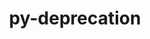 ---
title: "py-deprecation"
layout: cache
categories: [package, develop-2024-02-11]
meta: {"versions": ["2.1.0"], "compilers": ["gcc@=11.1.0", "gcc@=11.4.0", "gcc@=9.4.0", "oneapi@=2024.0.0"], "oss": ["ubuntu20.04", "ubuntu22.04"], "platforms": ["linux"], "targets": ["neoverse_v1", "neoverse_v2", "ppc64le", "x86_64_v3"], "stacks": ["data-vis-sdk", "e4s", "e4s-neoverse-v2", "e4s-neoverse_v1", "e4s-oneapi", "e4s-power", "root"], "num_specs": 13, "num_specs_by_stack": {"root": 13, "e4s-neoverse_v1": 2, "e4s-power": 2, "data-vis-sdk": 2, "e4s": 3, "e4s-neoverse-v2": 2, "e4s-oneapi": 2}}
spec_details: [{"hash": "f7hn6vubv2rss3jnpfelrv5h5kp3sxzb", "compiler": "gcc@=11.4.0", "versions": ["2.1.0"], "os": "ubuntu20.04", "platform": "linux", "target": "neoverse_v1", "variants": ["build_system=python_pip"], "stacks": ["root", "e4s-neoverse_v1"], "size": "-", "tarball": "https://binaries.spack.io/releases/develop-2024-02-11/build_cache/linux-ubuntu20.04-neoverse_v1/gcc-11.4.0/py-deprecation-2.1.0/linux-ubuntu20.04-neoverse_v1-gcc-11.4.0-py-deprecation-2.1.0-f7hn6vubv2rss3jnpfelrv5h5kp3sxzb.spack"}, {"hash": "fpxr657rxxdqfr3btjcs7nerfhhuhctz", "compiler": "gcc@=11.4.0", "versions": ["2.1.0"], "os": "ubuntu20.04", "platform": "linux", "target": "neoverse_v1", "variants": ["build_system=python_pip"], "stacks": ["root", "e4s-neoverse_v1"], "size": "-", "tarball": "https://binaries.spack.io/releases/develop-2024-02-11/build_cache/linux-ubuntu20.04-neoverse_v1/gcc-11.4.0/py-deprecation-2.1.0/linux-ubuntu20.04-neoverse_v1-gcc-11.4.0-py-deprecation-2.1.0-fpxr657rxxdqfr3btjcs7nerfhhuhctz.spack"}, {"hash": "2sheitakjghk4kozuzzcktpc5lytejt2", "compiler": "gcc@=9.4.0", "versions": ["2.1.0"], "os": "ubuntu20.04", "platform": "linux", "target": "ppc64le", "variants": ["build_system=python_pip"], "stacks": ["root", "e4s-power"], "size": "-", "tarball": "https://binaries.spack.io/releases/develop-2024-02-11/build_cache/linux-ubuntu20.04-ppc64le/gcc-9.4.0/py-deprecation-2.1.0/linux-ubuntu20.04-ppc64le-gcc-9.4.0-py-deprecation-2.1.0-2sheitakjghk4kozuzzcktpc5lytejt2.spack"}, {"hash": "474yfqmtsul3746idbc4y4kkkmay7mgh", "compiler": "gcc@=9.4.0", "versions": ["2.1.0"], "os": "ubuntu20.04", "platform": "linux", "target": "ppc64le", "variants": ["build_system=python_pip"], "stacks": ["root", "e4s-power"], "size": "-", "tarball": "https://binaries.spack.io/releases/develop-2024-02-11/build_cache/linux-ubuntu20.04-ppc64le/gcc-9.4.0/py-deprecation-2.1.0/linux-ubuntu20.04-ppc64le-gcc-9.4.0-py-deprecation-2.1.0-474yfqmtsul3746idbc4y4kkkmay7mgh.spack"}, {"hash": "5ybtcozcezfrfv2j53ah5nwjc3ujgsmo", "compiler": "gcc@=11.1.0", "versions": ["2.1.0"], "os": "ubuntu20.04", "platform": "linux", "target": "x86_64_v3", "variants": ["build_system=python_pip"], "stacks": ["data-vis-sdk", "root"], "size": "-", "tarball": "https://binaries.spack.io/releases/develop-2024-02-11/build_cache/linux-ubuntu20.04-x86_64_v3/gcc-11.1.0/py-deprecation-2.1.0/linux-ubuntu20.04-x86_64_v3-gcc-11.1.0-py-deprecation-2.1.0-5ybtcozcezfrfv2j53ah5nwjc3ujgsmo.spack"}, {"hash": "pdlazhfoqearxqu22osbzom4ov2kwcjm", "compiler": "gcc@=11.1.0", "versions": ["2.1.0"], "os": "ubuntu20.04", "platform": "linux", "target": "x86_64_v3", "variants": ["build_system=python_pip"], "stacks": ["data-vis-sdk", "root"], "size": "-", "tarball": "https://binaries.spack.io/releases/develop-2024-02-11/build_cache/linux-ubuntu20.04-x86_64_v3/gcc-11.1.0/py-deprecation-2.1.0/linux-ubuntu20.04-x86_64_v3-gcc-11.1.0-py-deprecation-2.1.0-pdlazhfoqearxqu22osbzom4ov2kwcjm.spack"}, {"hash": "ga7mptrzw6xigmp65uvi4oiqiqcjxq32", "compiler": "gcc@=11.4.0", "versions": ["2.1.0"], "os": "ubuntu20.04", "platform": "linux", "target": "x86_64_v3", "variants": ["build_system=python_pip"], "stacks": ["e4s", "root"], "size": "-", "tarball": "https://binaries.spack.io/releases/develop-2024-02-11/build_cache/linux-ubuntu20.04-x86_64_v3/gcc-11.4.0/py-deprecation-2.1.0/linux-ubuntu20.04-x86_64_v3-gcc-11.4.0-py-deprecation-2.1.0-ga7mptrzw6xigmp65uvi4oiqiqcjxq32.spack"}, {"hash": "yjkvxrrr7ufk6irx2tk7mtx4y5wbla6c", "compiler": "gcc@=11.4.0", "versions": ["2.1.0"], "os": "ubuntu20.04", "platform": "linux", "target": "x86_64_v3", "variants": ["build_system=python_pip"], "stacks": ["e4s", "root"], "size": "-", "tarball": "https://binaries.spack.io/releases/develop-2024-02-11/build_cache/linux-ubuntu20.04-x86_64_v3/gcc-11.4.0/py-deprecation-2.1.0/linux-ubuntu20.04-x86_64_v3-gcc-11.4.0-py-deprecation-2.1.0-yjkvxrrr7ufk6irx2tk7mtx4y5wbla6c.spack"}, {"hash": "iymqtc7fwjvnpj4jrukk3godddb2e3r5", "compiler": "gcc@=11.4.0", "versions": ["2.1.0"], "os": "ubuntu20.04", "platform": "linux", "target": "x86_64_v3", "variants": ["build_system=python_pip"], "stacks": ["e4s", "root"], "size": "-", "tarball": "https://binaries.spack.io/releases/develop-2024-02-11/build_cache/linux-ubuntu20.04-x86_64_v3/gcc-11.4.0/py-deprecation-2.1.0/linux-ubuntu20.04-x86_64_v3-gcc-11.4.0-py-deprecation-2.1.0-iymqtc7fwjvnpj4jrukk3godddb2e3r5.spack"}, {"hash": "aifyw3txifbw6o6ae62g74bhykbivci6", "compiler": "gcc@=11.4.0", "versions": ["2.1.0"], "os": "ubuntu22.04", "platform": "linux", "target": "neoverse_v2", "variants": ["build_system=python_pip"], "stacks": ["root", "e4s-neoverse-v2"], "size": "-", "tarball": "https://binaries.spack.io/releases/develop-2024-02-11/build_cache/linux-ubuntu22.04-neoverse_v2/gcc-11.4.0/py-deprecation-2.1.0/linux-ubuntu22.04-neoverse_v2-gcc-11.4.0-py-deprecation-2.1.0-aifyw3txifbw6o6ae62g74bhykbivci6.spack"}, {"hash": "wgwti4llmqostrdbvwvvcpn35alpwjjk", "compiler": "gcc@=11.4.0", "versions": ["2.1.0"], "os": "ubuntu22.04", "platform": "linux", "target": "neoverse_v2", "variants": ["build_system=python_pip"], "stacks": ["root", "e4s-neoverse-v2"], "size": "-", "tarball": "https://binaries.spack.io/releases/develop-2024-02-11/build_cache/linux-ubuntu22.04-neoverse_v2/gcc-11.4.0/py-deprecation-2.1.0/linux-ubuntu22.04-neoverse_v2-gcc-11.4.0-py-deprecation-2.1.0-wgwti4llmqostrdbvwvvcpn35alpwjjk.spack"}, {"hash": "aonmavzrkbblp7nde3bqe3kl5pkcrvr7", "compiler": "oneapi@=2024.0.0", "versions": ["2.1.0"], "os": "ubuntu22.04", "platform": "linux", "target": "x86_64_v3", "variants": ["build_system=python_pip"], "stacks": ["e4s-oneapi", "root"], "size": "-", "tarball": "https://binaries.spack.io/releases/develop-2024-02-11/build_cache/linux-ubuntu22.04-x86_64_v3/oneapi-2024.0.0/py-deprecation-2.1.0/linux-ubuntu22.04-x86_64_v3-oneapi-2024.0.0-py-deprecation-2.1.0-aonmavzrkbblp7nde3bqe3kl5pkcrvr7.spack"}, {"hash": "a6bbgk3lhwg6iwlwvh75eocu5eyp5jq5", "compiler": "oneapi@=2024.0.0", "versions": ["2.1.0"], "os": "ubuntu22.04", "platform": "linux", "target": "x86_64_v3", "variants": ["build_system=python_pip"], "stacks": ["e4s-oneapi", "root"], "size": "-", "tarball": "https://binaries.spack.io/releases/develop-2024-02-11/build_cache/linux-ubuntu22.04-x86_64_v3/oneapi-2024.0.0/py-deprecation-2.1.0/linux-ubuntu22.04-x86_64_v3-oneapi-2024.0.0-py-deprecation-2.1.0-a6bbgk3lhwg6iwlwvh75eocu5eyp5jq5.spack"}]
---